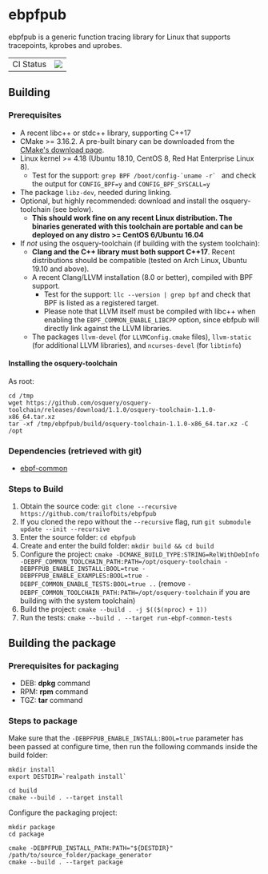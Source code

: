 # ebpfpub

ebpfpub is a generic function tracing library for Linux that supports tracepoints, kprobes and uprobes.

| | |
|-|-|
| CI Status | ![](https://github.com/trailofbits/ebpfpub/workflows/Build/badge.svg) |

## Building

### Prerequisites

* A recent libc++ or stdc++ library, supporting C++17
* CMake >= 3.16.2. A pre-built binary can be downloaded from the [CMake's download page](https://cmake.org/download/).
* Linux kernel >= 4.18 (Ubuntu 18.10, CentOS 8, Red Hat Enterprise Linux 8).
  * Test for the support: ``grep BPF /boot/config-`uname -r` `` and check the output for `CONFIG_BPF=y` and `CONFIG_BPF_SYSCALL=y`
* The package `libz-dev`, needed during linking.
* Optional, but highly recommended: download and install the osquery-toolchain (see below).
  * **This should work fine on any recent Linux distribution. The binaries generated with this toolchain are portable and can be deployed on any distro >= CentOS 6/Ubuntu 16.04**
* If _not_ using the osquery-toolchain (if building with the system toolchain):
  * **Clang and the C++ library must both support C++17**. Recent distributions should be compatible (tested on Arch Linux, Ubuntu 19.10 and above).
  * A recent Clang/LLVM installation (8.0 or better), compiled with BPF support.
    * Test for the support: `llc --version | grep bpf` and check that BPF is listed as a registered target.
    * Please note that LLVM itself must be compiled with libc++ when enabling the `EBPF_COMMON_ENABLE_LIBCPP` option, since ebfpub will directly link against the LLVM libraries.
  * The packages `llvm-devel` (for `LLVMConfig.cmake` files), `llvm-static` (for additional LLVM libraries), and `ncurses-devel` (for `libtinfo`)

#### Installing the osquery-toolchain

As root:
```shell
cd /tmp
wget https://github.com/osquery/osquery-toolchain/releases/download/1.1.0/osquery-toolchain-1.1.0-x86_64.tar.xz 
tar -xf /tmp/ebpfpub/build/osquery-toolchain-1.1.0-x86_64.tar.xz -C /opt
```

### Dependencies (retrieved with git)

* [ebpf-common](https://github.com/trailofbits/ebpf-common)

### Steps to Build

1. Obtain the source code: `git clone --recursive https://github.com/trailofbits/ebpfpub`
2. If you cloned the repo without the `--recursive` flag, run `git submodule update --init --recursive`
3. Enter the source folder: `cd ebpfpub`
4. Create and enter the build folder: `mkdir build && cd build`
5. Configure the project: `cmake -DCMAKE_BUILD_TYPE:STRING=RelWithDebInfo -DEBPF_COMMON_TOOLCHAIN_PATH:PATH=/opt/osquery-toolchain -DEBPFPUB_ENABLE_INSTALL:BOOL=true -DEBPFPUB_ENABLE_EXAMPLES:BOOL=true -DEBPF_COMMON_ENABLE_TESTS:BOOL=true ..`
(remove `-DEBPF_COMMON_TOOLCHAIN_PATH:PATH=/opt/osquery-toolchain` if you are building with the system toolchain)
6. Build the project: `cmake --build . -j $(($(nproc) + 1))`
7. Run the tests: `cmake --build . --target run-ebpf-common-tests`

## Building the package

### Prerequisites for packaging

* DEB: **dpkg** command
* RPM: **rpm** command
* TGZ: **tar** command

### Steps to package

Make sure that the `-DEBPFPUB_ENABLE_INSTALL:BOOL=true` parameter has been passed at configure time, then run the following commands inside the build folder:

```shell
mkdir install
export DESTDIR=`realpath install`

cd build
cmake --build . --target install
```

Configure the packaging project:

```shell
mkdir package
cd package

cmake -DEBPFPUB_INSTALL_PATH:PATH="${DESTDIR}" /path/to/source_folder/package_generator
cmake --build . --target package
```
